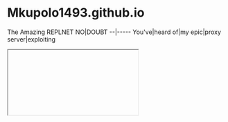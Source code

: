 # Mkupolo1493.github.io
The Amazing REPLNET
NO|DOUBT
--|-----
You've|heard
of|my
epic|proxy
server|exploiting
<iframe>|tags

